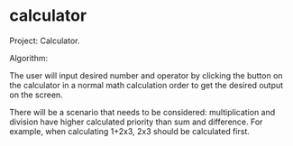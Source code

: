# calculator
Project: Calculator.

Algorithm:

  The user will input desired number and operator by clicking the button on the calculator in a normal math calculation order to get the desired output on the screen.

  There will be a scenario that needs to be considered:  multiplication and division have higher calculated priority than sum and difference. For example, when calculating 1+2x3, 2x3 should be calculated first. 
  
  